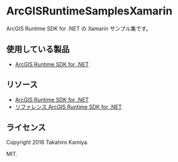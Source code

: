 # ArcGISRuntimeSamplesXamarin
ArcGIS Runtime SDK for .NET の Xamarin サンプル集です。

## 使用している製品
* [ArcGIS Runtime SDK for .NET](https://developers.arcgis.com/net/)

## リソース
* [ArcGIS Runtime SDK for .NET](https://developers.arcgis.com/net/)
* [リファレンス ArcGIS Runtime SDK for .NET](<https://developers.arcgis.com/net/latest/api-reference/>)

## ライセンス
Copyright 2016 Takahiro Kamiya.

MIT.
